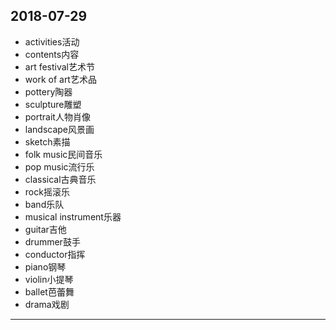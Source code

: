 2018-07-29
---
- activities活动
- contents内容
- art festival艺术节
- work of art艺术品
- pottery陶器
- sculpture雕塑
- portrait人物肖像
- landscape风景画
- sketch素描
- folk music民间音乐
- pop music流行乐
- classical古典音乐
- rock摇滚乐
- band乐队
- musical instrument乐器
- guitar吉他
- drummer鼓手
- conductor指挥
- piano钢琴
- violin小提琴
- ballet芭蕾舞
- drama戏剧
---
